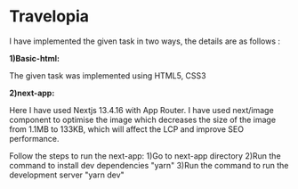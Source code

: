 # Travelopia
I have implemented the given task in two ways, the details are as follows : 


  **1)Basic-html:**
  
  The given task was implemented using HTML5, CSS3
  
  
  **2)next-app:**

  Here I have used Nextjs 13.4.16 with App Router.
  I have used next/image component to optimise the image which decreases the size of the image from 1.1MB to 133KB, which will affect the LCP and improve SEO performance.

  Follow the steps to run the next-app:
  1)Go to next-app directory
  2)Run the command to install dev dependencies
      "yarn"
  3)Run the command to run the development server
      "yarn dev"

